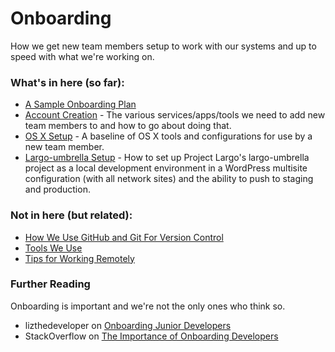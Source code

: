# Onboarding

How we get new team members setup to work with our systems and up to speed with what we're working on.

### What's in here (so far):
-  [A Sample Onboarding Plan](/staffing/onboarding/sample-onboarding-plan.md)
-  [Account Creation](/staffing/onboarding/accounts.md) - The various services/apps/tools we need to add new team members to and how to go about doing that.
-  [OS X Setup](/staffing/onboarding/os-x-setup.md) - A baseline of OS X tools and configurations for use by a new team member.
-  [Largo-umbrella Setup](/staffing/onboarding/largo-umbrella-setup.md) - How to set up Project Largo's largo-umbrella project as a local development environment in a WordPress multisite configuration (with all network sites) and the ability to push to staging and production.

### Not in here (but related):

- [How We Use GitHub and Git For Version Control](/how-we-work/version-control.md)
- [Tools We Use](/how-we-work/tools.md)
- [Tips for Working Remotely](/how-we-work/remote-work.md)

### Further Reading

Onboarding is important and we're not the only ones who think so.

- lizthedeveloper on [Onboarding Junior Developers](http://lizthedeveloper.com/onboarding-junior-developers)
- StackOverflow on [The Importance of Onboarding Developers](http://blog.careers.stackoverflow.com/2014/04/16/the-importance-of-onboarding-developers/)
